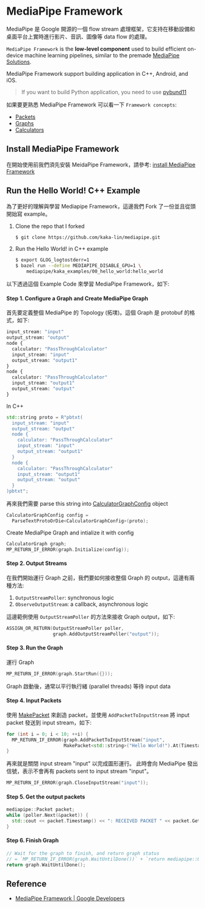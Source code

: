 # MediaPipe Framework

MediaPipe 是 Google 開源的一個 flow stream 處理框架，它支持在移動設備和桌面平台上實時進行影片、音訊、圖像等 data flow 的處理。

`MediaPipe Framework` is the **low-level component** used to build efficient on-device machine learning pipelines, similar to the premade [MediaPipe Solutions](https://developers.google.com/mediapipe/solutions/guide.md).

MediaPipe Framework support building application in C++, Android, and iOS.

> If you want to build Python application, you need to use [pybund11](https://pybind11.readthedocs.io/en/stable/index.html)

如果要更熟悉 MediaPipe Framework 可以看一下 `Framework concepts`:

- [Packets](./packets.md)
- [Graphs](./graphs.md)
- [Calculators](./calculators.md)

## Install MediaPipe Framework

在開始使用前我們須先安裝 MeidaPipe Framework，請參考: [install MediaPipe Framework](https://developers.google.com/mediapipe/framework/getting_started/install)

## Run the Hello World! C++ Example

為了更好的理解與學習 Mediapipe Framework，這邊我們 Fork 了一份並且從頭開始寫 example。

1. Clone the repo that I forked

    ```bash
    $ git clone https://github.com/kaka-lin/mediapipe.git
    ```

2. Run the Hello World! in C++ example

    ```bash
    $ export GLOG_logtostderr=1
    $ bazel run --define MEDIAPIPE_DISABLE_GPU=1 \
        mediapipe/kaka_examples/00_hello_world:hello_world
    ```

以下透過這個 Example Code 來學習 MediaPipe Framework，如下:

#### Step 1. Configure a Graph and Create MediaPipe Graph

首先要定義整個 MediaPipe 的 Topology (拓墣)。這個 Graph 是 protobuf 的格式，如下:

```proto
input_stream: "input"
output_stream: "output"
node {
  calculator: "PassThroughCalculator"
  input_stream: "input"
  output_stream: "output1"
}
node {
  calculator: "PassThroughCalculator"
  input_stream: "output1"
  output_stream: "output"
}
```

In C++

```c++
std::string proto = R"pbtxt(
  input_stream: "input"
  output_stream: "output"
  node {
    calculator: "PassThroughCalculator"
    input_stream: "input"
    output_stream: "output1"
  }
  node {
    calculator: "PassThroughCalculator"
    input_stream: "output1"
    output_stream: "output"
  }
)pbtxt";
```

再來我們需要 parse this string into [CalculatorGraphConfig](https://github.com/google/mediapipe/blob/master/mediapipe/framework/calculator.proto) object

```c++
CalculatorGraphConfig config =
  ParseTextProtoOrDie<CalculatorGraphConfig>(proto);
```

Create MediaPipe Graph and intialize it with config

```c++
CalculatorGraph graph;
MP_RETURN_IF_ERROR(graph.Initialize(config));
```

#### Step 2. Output Streams

在我們開始運行 Graph 之前，我們要如何接收整個 Graph 的 output，這邊有兩種方法:

1. `OutputStreamPoller`: synchronous logic
2. `ObserveOutputStream`: a callback, asynchronous logic

這邊範例使用 `OutputStreamPoller` 的方法來接收 Graph output，如下:

```c++
ASSIGN_OR_RETURN(OutputStreamPoller poller,
                 graph.AddOutputStreamPoller("output"));
```

#### Step 3. Run the Graph

運行 Graph

```c++
MP_RETURN_IF_ERROR(graph.StartRun({}));
```

Graph 啟動後，通常以平行執行緒 (parallel threads) 等待 input data

#### Step 4. Input Packets

使用 [MakePacket](https://github.com/google/mediapipe/blob/master/mediapipe/framework/packet.h) 來創造 packet，並使用 `AddPacketToInputStream` 將 input packet 發送到 input stream，如下:

```c++
for (int i = 0; i < 10; ++i) {
  MP_RETURN_IF_ERROR(graph.AddPacketToInputStream("input",
                     MakePacket<std::string>("Hello World!").At(Timestamp(i))));
}
```

再來就是關閉 input stream "input" 以完成圖形運行。 此時會向 MediaPipe 發出信號，表示不會再有 packets sent to input stream "input"。

```c++
MP_RETURN_IF_ERROR(graph.CloseInputStream("input"));
```

#### Step 5. Get the output packets

```c++
mediapipe::Packet packet;
while (poller.Next(&packet)) {
  std::cout << packet.Timestamp() << ": RECEIVED PACKET " << packet.Get<double>() << std::endl;
}
```

#### Step 6. Finish Graph

```c++
// Wait for the graph to finish, and return graph status
// = `MP_RETURN_IF_ERROR(graph.WaitUntilDone())` + `return mediapipe::OkStatus()`
return graph.WaitUntilDone();
```

## Reference

- [MediaPipe Framework | Google Developers](https://developers.google.com/mediapipe/framework)
